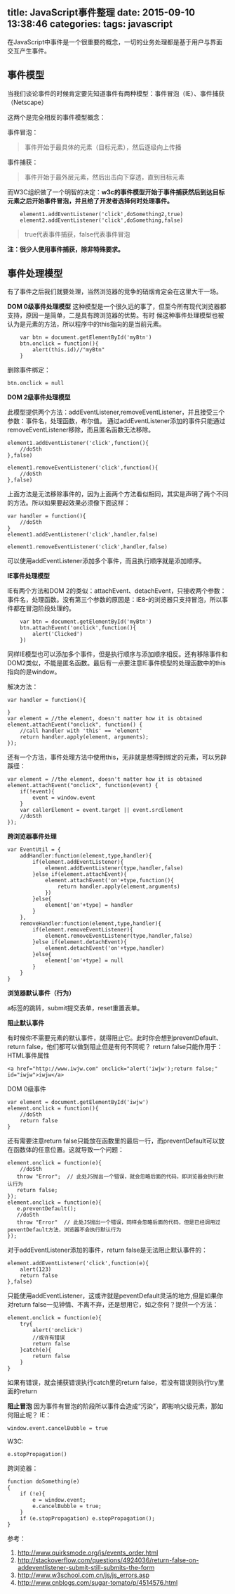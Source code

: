 title: JavaScript事件整理
date: 2015-09-10 13:38:46
categories:
tags: javascript
---
在JavaScript中事件是一个很重要的概念，一切的业务处理都是基于用户与界面交互产生事件。

事件模型
---

当我们谈论事件的时候肯定要先知道事件有两种模型：事件冒泡（IE）、事件捕获（Netscape）

这两个是完全相反的事件模型概念：

事件冒泡：

>事件开始于最具体的元素（目标元素），然后逐级向上传播

事件捕获：

>事件开始于最外层元素，然后出击向下穿透，直到目标元素

而W3C组织做了一个明智的决定：__w3c的事件模型开始于事件捕获然后到达目标元素之后开始事件冒泡，并且给了开发者选择何时处理事件。__
<!-- more -->

```
    element1.addEventListener('click',doSomething2,true)
    element2.addEventListener('click',doSomething,false)
```

>true代表事件捕获，false代表事件冒泡

__注：很少人使用事件捕获，除非特殊要求。__

事件处理模型
---

有了事件之后我们就要处理，当然浏览器的竞争的硝烟肯定会在这里大干一场。

__DOM 0级事件处理模型__
这种模型是一个很久远的事了，但至今所有现代浏览器都支持，原因一是简单，二是具有跨浏览器的优势。有时
候这种事件处理模型也被认为是元素的方法，所以程序中的this指向的是当前元素。

```
    var btn = document.getElementById('myBtn')
    btn.onclick = function(){
        alert(this.id)//"myBtn"
    }
```
删除事件绑定：
```
btn.onclick = null
```

__DOM 2级事件处理模型__

此模型提供两个方法：addEventListener,removeEventListener，并且接受三个参数：事件名，处理函数，布尔值。
通过addEventListener添加的事件只能通过removeEventListener移除，而且匿名函数无法移除。

```
element1.addEventListener('click',function(){
    //doSth
},false)

element1.removeEventListener('click',function(){
    //doSth
},false)

```
上面方法是无法移除事件的，因为上面两个方法看似相同，其实是声明了两个不同的方法。所以如果要起效果必须像下面这样：

```
var handler = function(){
    //doSth
}
element1.addEventListener('click',handler,false)

element1.removeEventListener('click',handler,false)

```
可以使用addEventListener添加多个事件，而且执行顺序就是添加顺序。

__IE事件处理模型__

IE有两个方法和DOM 2的类似：attachEvent、detachEvent，只接收两个参数：事件名，处理函数。没有第三个参数的原因是：IE8-的浏览器只支持冒泡，所以事件都在冒泡阶段处理的。

```
    var btn = document.getElementById('myBtn')
    btn.attachEvent('onclick',function(){
        alert('Clicked')
    })
```
同样IE模型也可以添加多个事件，但是执行顺序与添加顺序相反。还有移除事件和DOM2类似，不能是匿名函数。最后有一点要注意IE事件模型的处理函数中的this指向的是window。

解决方法：

```
var handler = function(){
    
}
var element = //the element, doesn't matter how it is obtained
element.attachEvent("onclick", function() {
    //call handler with 'this' == 'element'
    return handler.apply(element, arguments);
});
```
还有一个方法，事件处理方法中使用this，无非就是想得到绑定的元素，可以另辟蹊径：
```
var element = //the element, doesn't matter how it is obtained
element.attachEvent("onclick", function(event) {
    if(!event){
        event = window.event
    }
    var callerElement = event.target || event.srcElement
    //doSth
});
```

__跨浏览器事件处理__
```
var EventUtil = {
    addHandler:function(element,type,handler){
        if(element.addEventListener){
            element.addEventListener(type,handler,false)
        }else if(element.attachEvent){
            element.attachEvent('on'+type,function(){
                return handler.apply(element,arguments)
            })
        }else{
            element['on'+type] = handler
        }
    },
    removeHandler:function(element,type,handler){
        if(element.removeEventListener){
            element.removeEventListener(type,handler,false)
        }else if(element.detachEvent){
            element.detachEvent('on'+type,handler)
        }else{
            element['on'+type] = null
        }
    }
}
```
__浏览器默认事件（行为）__

a标签的跳转，submit提交表单，reset重置表单。

__阻止默认事件__

有时候你不需要元素的默认事件，就得阻止它。此时你会想到preventDefault、return false，他们都可以做到阻止但是有何不同呢？
return false只能作用于：
HTML事件属性

```
<a href="http://www.iwjw.com" onclick="alert('iwjw');return false;" id="iwjw">iwjw</a>
```
DOM 0级事件
```
var element = document.getElementById('iwjw')
element.onclick = function(){
    //doSth
    return false
}
```
还有需要注意return false只能放在函数里的最后一行，而preventDefault可以放在函数体的任意位置。这就导致一个问题：
```
element.onclick = function(e){
    //doSth
   throw "Error";  // 此处JS抛出一个错误，就会忽略后面的代码，即浏览器会执行默认行为
   return false;
});
element.onclick = function(e){
   e.preventDefault();
   //doSth
   throw "Error"  // 此处JS抛出一个错误，同样会忽略后面的代码，但是已经调用过peventDefault方法，浏览器不会执行默认行为
});
```
对于addEventListener添加的事件，return false是无法阻止默认事件的：
```
element.addEventListener('click',function(e){
    alert(123)
    return false
},false)
```
只能使用addEventListener，这或许就是peventDefault灵活的地方,但是如果你对return false一见钟情、不离不弃，还是想用它，如之奈何？提供一个方法：
```
element.onclick = function(e){
    try{
        alert('onclick')
        //或许有错误
        return false
    }catch(e){
        return false
    }
}
```
如果有错误，就会捕获错误执行catch里的return false，若没有错误则执行try里面的return 

__阻止冒泡__
因为事件有冒泡的阶段所以事件会造成“污染”，即影响父级元素，那如何阻止呢？
IE：
```
window.event.cancelBubble = true
```
W3C:
```
e.stopPropagation()
```
跨浏览器：
```
function doSomething(e)
{
    if (!e){
        e = window.event;
        e.cancelBubble = true;
    } 
    if (e.stopPropagation) e.stopPropagation();
}
```
参考：

1. http://www.quirksmode.org/js/events_order.html
2. http://stackoverflow.com/questions/4924036/return-false-on-addeventlistener-submit-still-submits-the-form
3. http://www.w3school.com.cn/js/js_errors.asp
4. http://www.cnblogs.com/sugar-tomato/p/4514576.html